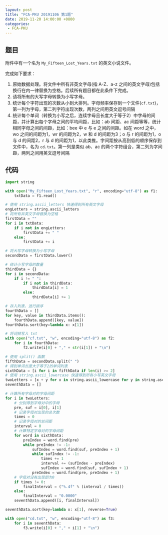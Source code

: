 ```yaml
---
layout: post
title: "FCA-PKU 20191106 第1题"
date: 2019-11-20 14:00:00 +0800
categories: 
 - FCA-PKU
---
```


## 题目

附件中有一个名为 `My_Fifteen_Lost_Years.txt` 的英文小说文件。

<!-- more -->

完成如下要求：
1. 原始数据处理。将文件中所有非英文字母(指 A-Z、a-z 之间的英文字母)包括换行在内一律替换为空格。后续所有题目都在此条件下完成。
2. 请将所有的大写字母转换为小写字母。
3. 统计每个字符出现的次数从小到大排列。字母频率保存到一个文件(`cf.txt`)，第一列为字母，第二列字符出现次数，两列之间用英文逗号间隔
4. 统计每个单词（转换为小写之后，连续字母且长度大于等于2）中字母的间距，并计算出每个字母之间的平均间距，比如：ab 间距、ac 间距等等，统计相同字母之间的间距，比如：bee 中 e 与 e 之间的间距。如在 word 之中，wo 之间的间距为1，wr 的间距为2，w 和 d 的间距为3；o 与 r 的间距为1，o 与 d 的间距2，r 与 d 的间距为1，以此类推。字间距按从高到低的顺序保存到文件中，名为 `cd.txt`。第一列是类似 ab、ac 的两个字符组合，第二列为字间距，两列之间用英文逗号间隔

## 代码

```python
import string

with open("My_Fifteen_Lost_Years.txt", "r", encoding="utf-8") as f1:
    txtData = f1.read()

# 使用 string.ascii_letters 快速得到所有英文字母
engLetters = string.ascii_letters
# 将所有非英文字母替换为空格
firstData = ""
for i in txtData:
    if i not in engLetters:
        firstData += " "
    else:
        firstData += i

# 将大写字母转换为小写字母
secondData = firstData.lower()

# 统计小写字母的数量
thirdData = {}
for i in secondData:
    if i != " ":
        if i not in thirdData:
            thirdData[i] = 1
        else:
            thirdData[i] += 1

# 存入列表，进行排序
fourthData = []
for key, value in thirdData.items():
    fourthData.append([key, value])
fourthData.sort(key=lambda x: x[1])

# 将词频写入 txt 
with open("cf.txt", "w", encoding="utf-8") as f2:
    for i in fourthData:
        f2.write(i[0] + "," + str(i[1]) + "\n")

# 使用 split() 函数
fifthData = secondData.split(" ")
# 得到单词长度大于等于2的单词列表
sixthData = [i for i in fifthData if len(i) >= 2]
# 使用 string.ascii_lowercase 快速得到所有小写英文字母
twoLetters = [x + y for x in string.ascii_lowercase for y in string.ascii_lowercase]
seventhData = []

# 计算所有字母对的字母间距
for i in twoLetters:
    # 分别得到字母对中的字母
    pre, suf = i[0], i[1]
    # 记录字母对出现的总次数
    times = 0
    # 记录字母对的总间距
    interval = 0
    # 计算特定字母对的字母间距
    for word in sixthData:
        preIndex = word.find(pre)
        while preIndex != -1:
            sufIndex = word.find(suf, preIndex + 1)
            while sufIndex != -1:
                times += 1
                interval += (sufIndex - preIndex)
                sufIndex = word.find(suf, sufIndex + 1)
            preIndex = word.find(pre, preIndex + 1)
    # 字母对没有出现即为0
    if times != 0:
        finalInterval = ("%.4f" % (interval / times))
    else:
        finalInterval = "0.0000"
    seventhData.append([i, finalInterval])

seventhData.sort(key=lambda x: x[1], reverse=True)

with open("cd.txt", "w", encoding="utf-8") as f3:
    for i in seventhData:
        f3.write(i[0] + "," + i[1] + "\n")
```